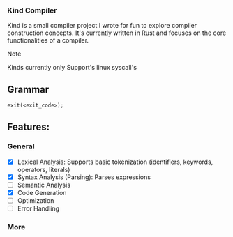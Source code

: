 ### Kind Compiler
Kind is a small compiler project I wrote for fun to explore compiler construction concepts. It's currently written in Rust and focuses on the core functionalities of a compiler.
> [!NOTE]
> Kinds currently only Support's linux syscall's
## Grammar

```
exit(<exit_code>);
```

## Features:
### General
- [x] Lexical Analysis: Supports basic tokenization (identifiers, keywords, operators, literals)
- [x] Syntax Analysis (Parsing): Parses expressions
- [ ] Semantic Analysis
- [x] Code Generation
- [ ] Optimization
- [ ] Error Handling

### More